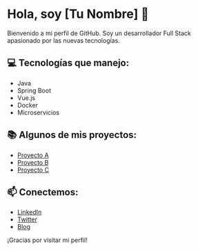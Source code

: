 # Hola, soy [Tu Nombre] 👋

Bienvenido a mi perfil de GitHub. Soy un desarrollador Full Stack apasionado por las nuevas tecnologías.

## 💻 Tecnologías que manejo:
- Java
- Spring Boot
- Vue.js
- Docker
- Microservicios

## 📚 Algunos de mis proyectos:
- [Proyecto A](enlace_del_proyecto_A)
- [Proyecto B](enlace_del_proyecto_B)
- [Proyecto C](enlace_del_proyecto_C)

## 📫 Conectemos:
- [LinkedIn](enlace_de_linkedin)
- [Twitter](enlace_de_twitter)
- [Blog](enlace_de_blog)

¡Gracias por visitar mi perfil!
